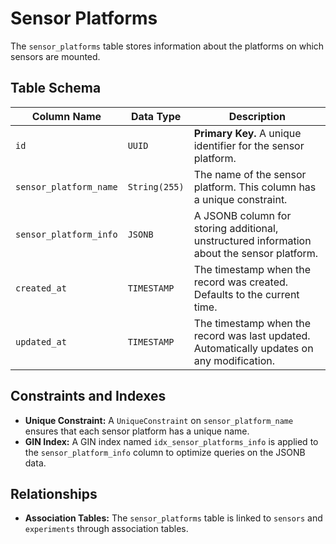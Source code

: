 # Sensor Platforms

The `sensor_platforms` table stores information about the platforms on which sensors are mounted.

## Table Schema

| Column Name            | Data Type      | Description                                                                                      |
| ---------------------- | -------------- | ------------------------------------------------------------------------------------------------ |
| `id`                   | `UUID`         | **Primary Key.** A unique identifier for the sensor platform.                                    |
| `sensor_platform_name` | `String(255)`  | The name of the sensor platform. This column has a unique constraint.                            |
| `sensor_platform_info` | `JSONB`        | A JSONB column for storing additional, unstructured information about the sensor platform.       |
| `created_at`           | `TIMESTAMP`    | The timestamp when the record was created. Defaults to the current time.                         |
| `updated_at`           | `TIMESTAMP`    | The timestamp when the record was last updated. Automatically updates on any modification.       |

## Constraints and Indexes

- **Unique Constraint:** A `UniqueConstraint` on `sensor_platform_name` ensures that each sensor platform has a unique name.
- **GIN Index:** A GIN index named `idx_sensor_platforms_info` is applied to the `sensor_platform_info` column to optimize queries on the JSONB data.

## Relationships

- **Association Tables:** The `sensor_platforms` table is linked to `sensors` and `experiments` through association tables.
